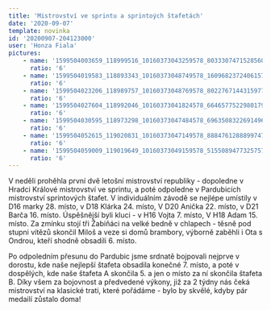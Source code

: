 ```yaml
---
title: 'Mistrovství ve sprintu a sprintoých štafetách'
date: '2020-09-07'
template: novinka
id: '20200907-204123000'
user: 'Honza Fiala'
pictures:
    - name: '1599504003659_118999516_10160373043259578_8033307471528560554_o.jpg'
      ratio: '6'
    - name: '1599504019583_118893343_10160373048749578_1609682372406157203_o.jpg'
      ratio: '6'
    - name: '1599504023206_118989757_10160373048769578_8022767144315977526_o.jpg'
      ratio: '6'
    - name: '1599504027604_118992046_10160373041824578_6646577522980179286_o.jpg'
      ratio: '6'
    - name: '1599504030595_118973298_10160373047484578_6963508322691496569_o.jpg'
      ratio: '6'
    - name: '1599504052615_119020831_10160373047149578_8884761288899747961_o.jpg'
      ratio: '6'
    - name: '1599504059009_119019649_10160373049159578_5155089477325757070_o.jpg'
      ratio: '6'
---
```

V neděli prohěhla první dvě letošní mistrovství republiky - dopoledne v Hradci Králové mistrovství ve sprintu, a poté odpoledne v Pardubicích mistrovství sprintových štafet.
V individuálním závodě se nejlépe umístily v D16 marky 28. místo, v D18 Klárka 24. místo, V D20 Anička 22. místo, v D21 Barča 16. místo.
Úspěšnější byli kluci - v H16 Vojta 7. místo, V H18 Adam 15. místo. 
Za zmínku stojí tři Žabiňáci na velké bedně v chlapech - těsně pod stupni vítězů skončil Miloš a veze si domů brambory, výborně zaběhli i Ota s Ondrou, kteří shodně obsadili 6. místo.

Po odpoledním přesunu do Pardubic jsme srdnatě bojpovali nejprve v dorostu, kde naše nejlepší štafeta obsadila konečné 7. místo, a poté v dospělých, kde naše štafeta A skončila 5. a jen o místo za ní skončila štafeta B.
Díky všem za bojovnost a předvedené výkony, již za 2 týdny nás čeká mistrovství na klasické trati, které pořádáme - bylo by skvělé, kdyby pár medailí zůstalo doma!
